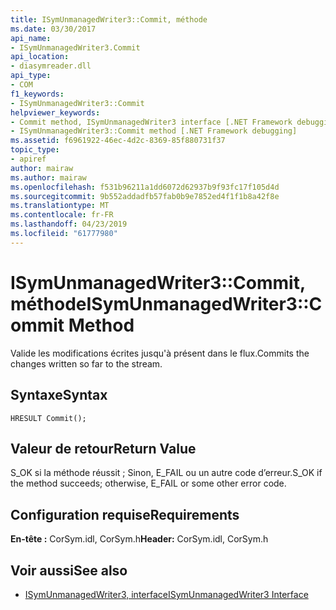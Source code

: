 ```yaml
---
title: ISymUnmanagedWriter3::Commit, méthode
ms.date: 03/30/2017
api_name:
- ISymUnmanagedWriter3.Commit
api_location:
- diasymreader.dll
api_type:
- COM
f1_keywords:
- ISymUnmanagedWriter3::Commit
helpviewer_keywords:
- Commit method, ISymUnmanagedWriter3 interface [.NET Framework debugging]
- ISymUnmanagedWriter3::Commit method [.NET Framework debugging]
ms.assetid: f6961922-46ec-4d2c-8369-85f880731f37
topic_type:
- apiref
author: mairaw
ms.author: mairaw
ms.openlocfilehash: f531b96211a1dd6072d62937b9f93fc17f105d4d
ms.sourcegitcommit: 9b552addadfb57fab0b9e7852ed4f1f1b8a42f8e
ms.translationtype: MT
ms.contentlocale: fr-FR
ms.lasthandoff: 04/23/2019
ms.locfileid: "61777980"
---
```

# <a name="isymunmanagedwriter3commit-method"></a><span data-ttu-id="a9667-102">ISymUnmanagedWriter3::Commit, méthode</span><span class="sxs-lookup"><span data-stu-id="a9667-102">ISymUnmanagedWriter3::Commit Method</span></span>
<span data-ttu-id="a9667-103">Valide les modifications écrites jusqu'à présent dans le flux.</span><span class="sxs-lookup"><span data-stu-id="a9667-103">Commits the changes written so far to the stream.</span></span>  
  
## <a name="syntax"></a><span data-ttu-id="a9667-104">Syntaxe</span><span class="sxs-lookup"><span data-stu-id="a9667-104">Syntax</span></span>  
  
```  
HRESULT Commit();  
```  
  
## <a name="return-value"></a><span data-ttu-id="a9667-105">Valeur de retour</span><span class="sxs-lookup"><span data-stu-id="a9667-105">Return Value</span></span>  
 <span data-ttu-id="a9667-106">S_OK si la méthode réussit ; Sinon, E_FAIL ou un autre code d’erreur.</span><span class="sxs-lookup"><span data-stu-id="a9667-106">S_OK if the method succeeds; otherwise, E_FAIL or some other error code.</span></span>  
  
## <a name="requirements"></a><span data-ttu-id="a9667-107">Configuration requise</span><span class="sxs-lookup"><span data-stu-id="a9667-107">Requirements</span></span>  
 <span data-ttu-id="a9667-108">**En-tête :** CorSym.idl, CorSym.h</span><span class="sxs-lookup"><span data-stu-id="a9667-108">**Header:** CorSym.idl, CorSym.h</span></span>  
  
## <a name="see-also"></a><span data-ttu-id="a9667-109">Voir aussi</span><span class="sxs-lookup"><span data-stu-id="a9667-109">See also</span></span>

- [<span data-ttu-id="a9667-110">ISymUnmanagedWriter3, interface</span><span class="sxs-lookup"><span data-stu-id="a9667-110">ISymUnmanagedWriter3 Interface</span></span>](../../../../docs/framework/unmanaged-api/diagnostics/isymunmanagedwriter3-interface.md)
